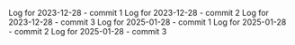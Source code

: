 Log for 2023-12-28 - commit 1
Log for 2023-12-28 - commit 2
Log for 2023-12-28 - commit 3
Log for 2025-01-28 - commit 1
Log for 2025-01-28 - commit 2
Log for 2025-01-28 - commit 3
